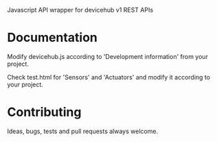 Javascript API wrapper for devicehub v1 REST APIs

Documentation
============

Modify devicehub.js according to 'Development information' from your project.

Check test.html for 'Sensors' and 'Actuators' and modify it according to your project.


Contributing
============

Ideas, bugs, tests and pull requests always welcome.

